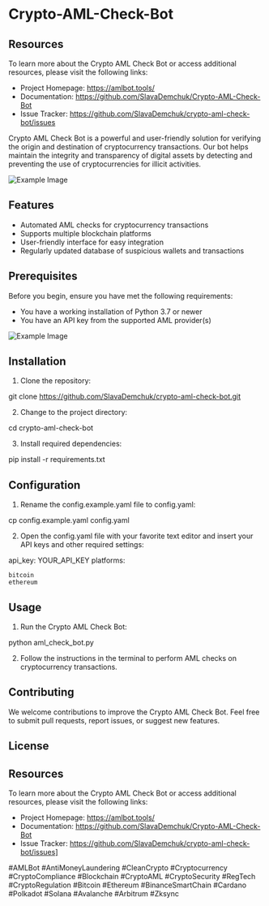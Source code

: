 # Crypto-AML-Check-Bot

## Resources

To learn more about the Crypto AML Check Bot or access additional resources, please visit the following links:

- Project Homepage: https://amlbot.tools/
- Documentation: https://github.com/SlavaDemchuk/Crypto-AML-Check-Bot
- Issue Tracker: https://github.com/SlavaDemchuk/crypto-aml-check-bot/issues

Crypto AML Check Bot is a powerful and user-friendly solution for verifying the origin and destination of cryptocurrency transactions. Our bot helps maintain the integrity and transparency of digital assets by detecting and preventing the use of cryptocurrencies for illicit activities.

![Example Image](https://i.ibb.co/3cdXB2N/maxresdefault.jpg "AMLBot")

## Features

- Automated AML checks for cryptocurrency transactions
- Supports multiple blockchain platforms
- User-friendly interface for easy integration
- Regularly updated database of suspicious wallets and transactions

## Prerequisites

Before you begin, ensure you have met the following requirements:

- You have a working installation of Python 3.7 or newer
- You have an API key from the supported AML provider(s)

![Example Image](https://i.ibb.co/QcGq5MD/New-AMLBOt.jpg "Aml")

## Installation

1. Clone the repository:

git clone https://github.com/SlavaDemchuk/crypto-aml-check-bot.git


2. Change to the project directory:

cd crypto-aml-check-bot


3. Install required dependencies:

pip install -r requirements.txt


## Configuration

1. Rename the config.example.yaml file to config.yaml:

cp config.example.yaml config.yaml


2. Open the config.yaml file with your favorite text editor and insert your API keys and other required settings:

api_key: YOUR_API_KEY
platforms:

    bitcoin
    ethereum

## Usage

1. Run the Crypto AML Check Bot:

python aml_check_bot.py

2. Follow the instructions in the terminal to perform AML checks on cryptocurrency transactions.

## Contributing

We welcome contributions to improve the Crypto AML Check Bot. Feel free to submit pull requests, report issues, or suggest new features.

## License

## Resources

To learn more about the Crypto AML Check Bot or access additional resources, please visit the following links:

- Project Homepage: https://amlbot.tools/
- Documentation: https://github.com/SlavaDemchuk/Crypto-AML-Check-Bot
- Issue Tracker: https://github.com/SlavaDemchuk/crypto-aml-check-bot/issues]



#AMLBot #AntiMoneyLaundering #CleanCrypto #Cryptocurrency #CryptoCompliance #Blockchain #CryptoAML #CryptoSecurity #RegTech #CryptoRegulation #Bitcoin #Ethereum #BinanceSmartChain #Cardano #Polkadot #Solana #Avalanche #Arbitrum #Zksync
